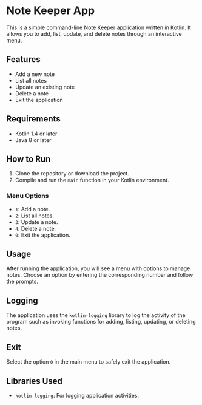 # Note Keeper App

This is a simple command-line Note Keeper application written in Kotlin. It allows you to add, list, update, and delete notes through an interactive menu.

## Features

- Add a new note
- List all notes
- Update an existing note
- Delete a note
- Exit the application

## Requirements

- Kotlin 1.4 or later
- Java 8 or later

## How to Run

1. Clone the repository or download the project.
2. Compile and run the `main` function in your Kotlin environment.

### Menu Options

- `1`: Add a note.
- `2`: List all notes.
- `3`: Update a note.
- `4`: Delete a note.
- `0`: Exit the application.

## Usage

After running the application, you will see a menu with options to manage notes. Choose an option by entering the corresponding number and follow the prompts.

## Logging

The application uses the `kotlin-logging` library to log the activity of the program such as invoking functions for adding, listing, updating, or deleting notes.

## Exit

Select the option `0` in the main menu to safely exit the application.

## Libraries Used

- `kotlin-logging`: For logging application activities.

